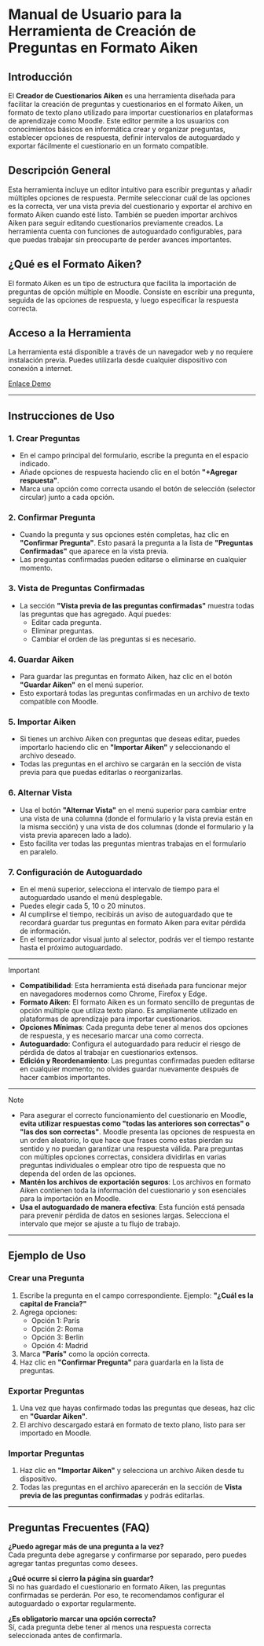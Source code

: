 # Manual de Usuario para la Herramienta de Creación de Preguntas en Formato Aiken

## Introducción
El **Creador de Cuestionarios Aiken** es una herramienta diseñada para facilitar la creación de preguntas y cuestionarios en el formato Aiken, un formato de texto plano utilizado para importar cuestionarios en plataformas de aprendizaje como Moodle. Este editor permite a los usuarios con conocimientos básicos en informática crear y organizar preguntas, establecer opciones de respuesta, definir intervalos de autoguardado y exportar fácilmente el cuestionario en un formato compatible.

## Descripción General
Esta herramienta incluye un editor intuitivo para escribir preguntas y añadir múltiples opciones de respuesta. Permite seleccionar cuál de las opciones es la correcta, ver una vista previa del cuestionario y exportar el archivo en formato Aiken cuando esté listo. También se pueden importar archivos Aiken para seguir editando cuestionarios previamente creados. La herramienta cuenta con funciones de autoguardado configurables, para que puedas trabajar sin preocuparte de perder avances importantes.

## ¿Qué es el Formato Aiken?
El formato Aiken es un tipo de estructura que facilita la importación de preguntas de opción múltiple en Moodle. Consiste en escribir una pregunta, seguida de las opciones de respuesta, y luego especificar la respuesta correcta.

## Acceso a la Herramienta
La herramienta está disponible a través de un navegador web y no requiere instalación previa. Puedes utilizarla desde cualquier dispositivo con conexión a internet.

[Enlace Demo](https://aiken-editor.netlify.app/)

---

## Instrucciones de Uso

### 1. Crear Preguntas
- En el campo principal del formulario, escribe la pregunta en el espacio indicado.
- Añade opciones de respuesta haciendo clic en el botón **"+Agregar respuesta"**.
- Marca una opción como correcta usando el botón de selección (selector circular) junto a cada opción.

### 2. Confirmar Pregunta
- Cuando la pregunta y sus opciones estén completas, haz clic en **"Confirmar Pregunta"**. Esto pasará la pregunta a la lista de **"Preguntas Confirmadas"** que aparece en la vista previa.
- Las preguntas confirmadas pueden editarse o eliminarse en cualquier momento.

### 3. Vista de Preguntas Confirmadas
- La sección **"Vista previa de las preguntas confirmadas"** muestra todas las preguntas que has agregado. Aquí puedes:
  - Editar cada pregunta.
  - Eliminar preguntas.
  - Cambiar el orden de las preguntas si es necesario.

### 4. Guardar Aiken
- Para guardar las preguntas en formato Aiken, haz clic en el botón **"Guardar Aiken"** en el menú superior.
- Esto exportará todas las preguntas confirmadas en un archivo de texto compatible con Moodle.

### 5. Importar Aiken
- Si tienes un archivo Aiken con preguntas que deseas editar, puedes importarlo haciendo clic en **"Importar Aiken"** y seleccionando el archivo deseado.
- Todas las preguntas en el archivo se cargarán en la sección de vista previa para que puedas editarlas o reorganizarlas.

### 6. Alternar Vista
- Usa el botón **"Alternar Vista"** en el menú superior para cambiar entre una vista de una columna (donde el formulario y la vista previa están en la misma sección) y una vista de dos columnas (donde el formulario y la vista previa aparecen lado a lado).
- Esto facilita ver todas las preguntas mientras trabajas en el formulario en paralelo.

### 7. Configuración de Autoguardado
- En el menú superior, selecciona el intervalo de tiempo para el autoguardado usando el menú desplegable.
- Puedes elegir cada 5, 10 o 20 minutos.
- Al cumplirse el tiempo, recibirás un aviso de autoguardado que te recordará guardar tus preguntas en formato Aiken para evitar pérdida de información.
- En el temporizador visual junto al selector, podrás ver el tiempo restante hasta el próximo autoguardado.

---

> [!IMPORTANT] 
> - **Compatibilidad**: Esta herramienta está diseñada para funcionar mejor en navegadores modernos como Chrome, Firefox y Edge.
> - **Formato Aiken**: El formato Aiken es un formato sencillo de preguntas de opción múltiple que utiliza texto plano. Es ampliamente utilizado en plataformas de aprendizaje para importar cuestionarios.
> - **Opciones Mínimas**: Cada pregunta debe tener al menos dos opciones de respuesta, y es necesario marcar una como correcta.
> - **Autoguardado**: Configura el autoguardado para reducir el riesgo de pérdida de datos al trabajar en cuestionarios extensos.
> - **Edición y Reordenamiento**: Las preguntas confirmadas pueden editarse en cualquier momento; no olvides guardar nuevamente después de hacer cambios importantes.

---

> [!NOTE] 
> - Para asegurar el correcto funcionamiento del cuestionario en Moodle, **evita utilizar respuestas como "todas las anteriores son correctas" o "las dos son correctas"**. Moodle presenta las opciones de respuesta en un orden aleatorio, lo que hace que frases como estas pierdan su sentido y no puedan garantizar una respuesta válida. Para preguntas con múltiples opciones correctas, considera dividirlas en varias preguntas individuales o emplear otro tipo de respuesta que no dependa del orden de las opciones.
> - **Mantén los archivos de exportación seguros**: Los archivos en formato Aiken contienen toda la información del cuestionario y son esenciales para la importación en Moodle.
> - **Usa el autoguardado de manera efectiva**: Esta función está pensada para prevenir pérdida de datos en sesiones largas. Selecciona el intervalo que mejor se ajuste a tu flujo de trabajo.

---

## Ejemplo de Uso

### Crear una Pregunta
1. Escribe la pregunta en el campo correspondiente. Ejemplo: **"¿Cuál es la capital de Francia?"**
2. Agrega opciones:
   - Opción 1: París
   - Opción 2: Roma
   - Opción 3: Berlín
   - Opción 4: Madrid
3. Marca **"París"** como la opción correcta.
4. Haz clic en **"Confirmar Pregunta"** para guardarla en la lista de preguntas.

### Exportar Preguntas
1. Una vez que hayas confirmado todas las preguntas que deseas, haz clic en **"Guardar Aiken"**.
2. El archivo descargado estará en formato de texto plano, listo para ser importado en Moodle.

### Importar Preguntas
1. Haz clic en **"Importar Aiken"** y selecciona un archivo Aiken desde tu dispositivo.
2. Todas las preguntas en el archivo aparecerán en la sección de **Vista previa de las preguntas confirmadas** y podrás editarlas.

---

## Preguntas Frecuentes (FAQ)

**¿Puedo agregar más de una pregunta a la vez?**  
Cada pregunta debe agregarse y confirmarse por separado, pero puedes agregar tantas preguntas como desees.

**¿Qué ocurre si cierro la página sin guardar?**  
Si no has guardado el cuestionario en formato Aiken, las preguntas confirmadas se perderán. Por eso, te recomendamos configurar el autoguardado o exportar regularmente.

**¿Es obligatorio marcar una opción correcta?**  
Sí, cada pregunta debe tener al menos una respuesta correcta seleccionada antes de confirmarla.
